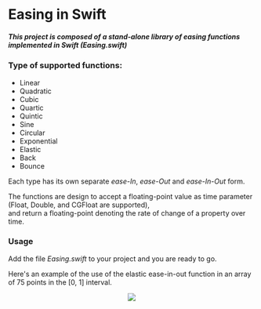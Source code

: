 # Easing in Swift

##### This project is composed of a stand-alone library of easing functions implemented in Swift (Easing.swift)

### Type of supported functions:
 - Linear
 - Quadratic
 - Cubic
 - Quartic
 - Quintic
 - Sine
 - Circular
 - Exponential
 - Elastic
 - Back
 - Bounce

 Each type has its own separate *ease-In*, *ease-Out* and *ease-In-Out* form.

 The functions are design to accept a floating-point value  as time parameter (Float, Double, and CGFloat are supported),  
 and return a floating-point denoting the rate of change of a property over time.

### Usage
Add the file *Easing.swift* to your project and you are ready to go.

Here's an example of the use of the elastic ease-in-out function in an array of 75 points in the [0, 1] interval.


<p align="center">
   <img src="http://manuelcarlos.github.io/images/easing.jpeg" >
</p>
